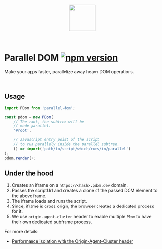 
<p align="center">
<img width="84" height="84" src="https://cdn.jsdelivr.net/gh/pdomdev/pdom/assets/pdom.svg" />
</p>
<br/>

# Parallel DOM  [![npm version](https://badge.fury.io/js/parallel-dom.svg)](https://badge.fury.io/js/parallel-dom)

Make your apps faster, parallelize away heavy DOM operations.

<br/>

## Usage

```js
import PDom from 'parallel-dom';

const pdom = new PDom(
    // The root, the subtree will be 
    // made parallel.
    '#root', 

    // Javascript entry point of the script 
    // to run parallely inside the parallel subtree.
    () => import('path/to/script/which/runs/in/parallel') 
);
pdom.render();
```

## Under the hood

1. Creates an iframe on a `https://<hash>.pdom.dev` domain.
2. Passes the scriptUrl and creates a clone of the passed DOM element to the above frame.
3. The iframe loads and runs the script.
4. Since, iframe is cross origin, the browser creates a dedicated process for it.
5. We use `origin-agent-cluster` header to enable multiple `PDom` to have their own dedicated subframe process.

For more details:

- [Performance isolation with the Origin-Agent-Cluster header](https://web.dev/articles/origin-agent-cluster)

